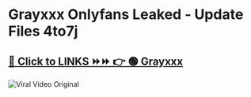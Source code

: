 
 # Grayxxx Onlyfans Leaked - Update Files 4to7j

## <h2><a href="https://clipsfans.com/Grayxxx&ref=git">🔗 Click to LINKS ⏩⏩ 👉 🟢 Grayxxx </a></h2>

<a href="https://clipsfans.com/Grayxxx&ref=git" rel="nofollow" data-target="animated-image.originalLink"><img src="https://i.ibb.co.com/xMMVF88/686577567.gif" alt="Viral Video Original" style="max-width: 100%; display: inline-block;" data-target="animated-image.originalImage"></a>

